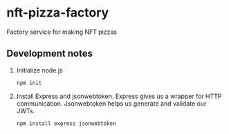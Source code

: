 # nft-pizza-factory

Factory service for making NFT pizzas

## Development notes

1. Initialize node.js
   ```sh
   npm init
   ```
1. Install Express and jsonwebtoken. Express gives us a wrapper for HTTP communication. Jsonwebtoken helps us generate and validate our JWTs.
   ```sh
   npm install express jsonwebtoken
   ```
